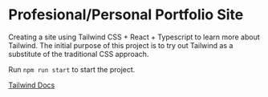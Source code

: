 # Profesional/Personal Portfolio Site

Creating a site using Tailwind CSS + React + Typescript to learn more about Tailwind. The initial purpose of this project is to try out Tailwind as a substitute of the traditional CSS approach.

Run `npm run start` to start the project. 

[Tailwind Docs](https://tailwindcss.com/docs)
